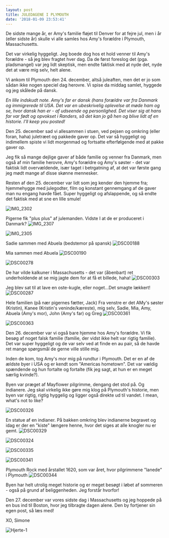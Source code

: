 ```yaml
---
layout: post
title: JULEDAGENE I PLYMOUTH
date: '2018-01-09 23:53:41'
---
```


De sidste mange år, er Amy's familie fløjet til Denver for at fejre jul, men i år (eller sidste år) skulle vi alle samles hos Amy's forældre i Plymouth, Massachusetts. 

Det var virkelig hyggeligt. Jeg boede dog hos et hold venner til Amy's forældre - så jeg blev fragtet hver dag. Da de først foreslog det (pga. pladsmangel) var jeg lidt skeptisk, men endte faktisk med at nyde det, nyde det at være mig selv, helt alene. 

Vi ankom til Plymouth den 24. december, altså juleaften, men det er jo som sådan ikke nogen speciel dag herovre. Vi spise da middag samlet, hyggede og jeg skålede på dansk. 

*En lille indskudt note. Amy's far er dansk (hans forældre var fra Danmark og immigrerede til USA. Det var en ubeskrivelig oplevelse at møde ham og se, hvor dansk han er - af udseende og personlighed. Det viser sig at hans far var født og opvokset i Randers, så det kan jo gå hen og blive lidt af en historie. I'll keep you posted!*

Den 25. december sad vi allesammen i stuen, ved pejsen og omkring (eller foran, haha) juletræet og pakkede gaver op. Det var så hyggeligt og indimellem spiste vi lidt morgenmad og fortsatte efterfølgende med at pakke gaver op. 

Jeg fik så mange dejlige gaver af både familie og venner fra Danmark, men også af min familie herovre, Amy's forældre og Amy's søster - det var faktisk lidt overvældende, især taget i betrgatning af, at det var første gang jeg mødt mange af disse skønne mennesker. 

Resten af den 25. december var lidt som jeg kender den hjemme fra; hjemmehygge med julegodter, film og konstant gennemgang af de gaver man nu engang havde fået. 
Super hyggeligt og afslappende, og så endte det faktisk med at sne en lille smule!

![IMG_2302](/content/images/2018/01/IMG_2302.JPG)

Pigerne fik "plus plus" af julemanden. Vidste I at de er produceret i Danmark?
![IMG_2307](/content/images/2018/01/IMG_2307.JPG)

![IMG_2305](/content/images/2018/01/IMG_2305.JPG)

Sadie sammen med Abuela (bedstemor på spansk)
![DSC00188](/content/images/2018/01/DSC00188.JPG)

Mia sammen med Abuela
![DSC00190](/content/images/2018/01/DSC00190.JPG)

![DSC00278](/content/images/2018/01/DSC00278.JPG)

De har vilde kalkuner i Massachusetts - det var (åbenbart) ret underholdende at se mig jagte dem for at få et billede, haha!
![DSC00303](/content/images/2018/01/DSC00303.JPG)

Jeg blev sat til at lave en oste-kugle, eller noget...Det smagte lækkert!
![DSC00287](/content/images/2018/01/DSC00287.JPG)

Hele familien (på nær pigernes fætter, Jack)
Fra venstre er det AMy's søster (Kristin), Kanee (Kristin's veninde/kæreste), mig selv, Sadie, Mia, Amy, Abuela (Amy's mor), John (Amy's far) og Greg 
![DSC00361](/content/images/2018/01/DSC00361.JPG)

![DSC00363](/content/images/2018/01/DSC00363.JPG)

Den 26. december var vi også bare hjemme hos Amy's forældre. Vi fik besøg af noget falsk familie (familie, der vidst ikke helt var rigtig familie). Det var super hyggeligt og de var selv ved at finde en au pair, så de havde ret mange spørgsmål de gerne ville stille mig.

Inden de kom, tog Amy's mor mig på rundtur i Plymouth. Det er en af de ældste byer i USA og er kendt som "Americas hometown". Det var vældig spændende og hun fortalte og fortalte (fik jeg sagt, at hun er en meget særlig kvinde?). 

Byen var præget af Mayflower pilgrimme, dengang det stod på. Og indianere. 
Jeg skal virkelig ikke gøre mig klog på Plymouth's historie, men byen var rigtig, rigtig hyggelig og ligger også direkte ud til vandet. I mean, what's not to like?

![DSC00326](/content/images/2018/01/DSC00326.JPG)

En statue af en indianer. På bakken omkring blev indianerne begravet og idag er der en "kiste" længere henne, hvor det siges at alle knogler nu er gemt. 
![DSC00329](/content/images/2018/01/DSC00329.JPG)

![DSC00324](/content/images/2018/01/DSC00324.JPG)

![DSC00335](/content/images/2018/01/DSC00335.JPG)

![DSC00341](/content/images/2018/01/DSC00341.JPG)

Plymouth Rock med årstallet 1620, som var året, hvor pilgrimmene "lanede" i Plymouth 
![DSC00344](/content/images/2018/01/DSC00344.JPG)

Byen har helt utrolig meget historie og er meget besøgt i løbet af sommeren - også på grund af beliggenheden. Jeg forstår hvorfor!

Den 27. december var vores sidste dag i Massachusetts og jeg hoppede på en bus ind til Boston, hvor jeg tilbragte dagen alene. Den by fortjener sin egen post, så læs med!

XO, Simone

![Hjerte-1](/content/images/2018/01/Hjerte-1.jpg)